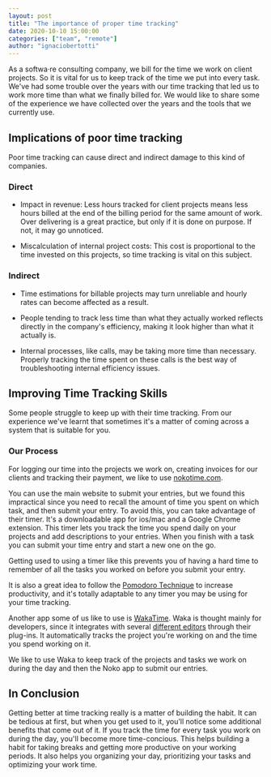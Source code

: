 ```yaml
---
layout: post
title: "The importance of proper time tracking"
date: 2020-10-10 15:00:00
categories: ["team", "remote"]
author: "ignaciobertotti"
---
```


As a softwa·re consulting company, we bill for the time we work on client projects. So it is vital for us to keep track of the time we put into every task.
We've had some trouble over the years with our time tracking that led us to work more time than what we finally billed for. We would like to share some of the experience we have collected over the years and the tools that we currently use.

<!--more-->

## Implications of poor time tracking
Poor time tracking can cause direct and indirect damage to this kind of companies.

### Direct
- Impact in revenue: Less hours tracked for client projects means less hours billed at the end of the billing period for the same amount of work. Over delivering is a great practice, but only if it is done on purpose. If not, it may go unnoticed.

- Miscalculation of internal project costs: This cost is proportional to the time invested on this projects, so time tracking is vital on this subject.

### Indirect
- Time estimations for billable projects may turn unreliable and hourly rates can become affected as a result.

- People tending to track less time than what they actually worked reflects directly in the company's efficiency, making it look higher than what it actually is.

- Internal processes, like calls, may be taking more time than necessary. Properly tracking the time spent on these calls is the best way of troubleshooting internal efficiency issues.

## Improving Time Tracking Skills
Some people struggle to keep up with their time tracking. From our experience we've learnt that sometimes it's a matter of coming across a system that is suitable for you.

### Our Process
For logging our time into the projects we work on, creating invoices for our clients and tracking their payment, we like to use [nokotime.com](nokotime.com).

You can use the main website to submit your entries, but we found this impractical since you need to recall the amount of time you spent on which task, and then submit your entry.
To avoid this, you can take advantage of their timer. It's a downloadable app for ios/mac and a Google Chrome extension. This timer lets you track the time you spend daily on your projects and add descriptions to your entries. When you finish with a task you can submit your time entry and start a new one on the go.

Getting used to using a timer like this prevents you of having a hard time to remember of all the tasks you worked on before you submit your entry.

It is also a great idea to follow the [Pomodoro Technique](https://todoist.com/productivity-methods/pomodoro-technique) to increase productivity, and it's totally adaptable to any timer you may be using for your time tracking.

Another app some of us like to use is [WakaTime](https://wakatime.com/). Waka is thought mainly for developers, since it integrates with several [different editors](https://wakatime.com/plugins) through their plug-ins. It automatically tracks the project you're working on and the time you spend working on it.

We like to use Waka to keep track of the projects and tasks we work on during the day and then the Noko app to submit our entries.

## In Conclusion
Getting better at time tracking really is a matter of building the habit. It can be tedious at first, but when you get used to it, you'll notice some additional benefits that come out of it.  If you track the time for every task you work on during the day, you'll become more time-concious. This helps building a habit for taking breaks and getting more productive on your working periods. It also helps you organizing your day, prioritizing your tasks and optimizing your work time.
